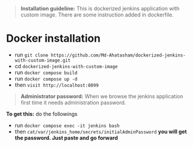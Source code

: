 > **Installation guideline:** This is dockerized jenkins application with custom image. There are some instruction added in dockerfile.

# Docker installation

- run `` git clone https://github.com/Md-Ahatasham/dockerized-jenkins-with-custom-image.git ``
- cd `` dockerized-jenkins-with-custom-image ``
- run `` docker compose build ``
- run `` docker compose up -d ``
- then `` visit http://localhost:8099 ``

> **Administrator password:** When we browse the jenkins application first time it needs administration password.

**To get this:** do the followings
- run `` docker compose exec -it jenkins bash ``
- then `` cat/var/jenkins_home/secrets/initialAdminPassword ``
**you will get the password. Just paste and go forward**

